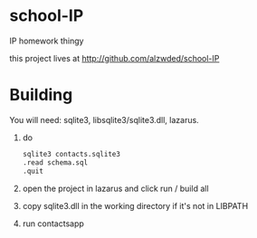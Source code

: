 school-IP
=========

IP homework thingy

this project lives at http://github.com/alzwded/school-IP

Building
========

You will need: sqlite3, libsqlite3/sqlite3.dll, lazarus.

1. do

   ```sh
   sqlite3 contacts.sqlite3
   .read schema.sql
   .quit
   ```

2. open the project in lazarus and click run / build all
3. copy sqlite3.dll in the working directory if it's not in LIBPATH
4. run contactsapp
